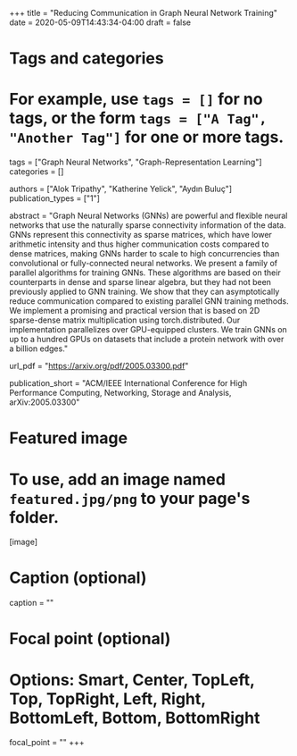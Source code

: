 +++
title = "Reducing Communication in Graph Neural Network Training"
date = 2020-05-09T14:43:34-04:00
draft = false

# Tags and categories
# For example, use `tags = []` for no tags, or the form `tags = ["A Tag", "Another Tag"]` for one or more tags.
tags = ["Graph Neural Networks", "Graph-Representation Learning"]
categories = []

authors = ["Alok Tripathy", "Katherine Yelick", "Aydın Buluç"]
publication_types = ["1"]

abstract = "Graph Neural Networks (GNNs) are powerful and flexible neural networks that use the naturally sparse connectivity information of the data. GNNs represent this connectivity as sparse matrices, which have lower arithmetic intensity and thus higher communication costs compared to dense matrices, making GNNs harder to scale to high concurrencies than convolutional or fully-connected neural networks. We present a family of parallel algorithms for training GNNs. These algorithms are based on their counterparts in dense and sparse linear algebra, but they had not been previously applied to GNN training. We show that they can asymptotically reduce communication compared to existing parallel GNN training methods. We implement a promising and practical version that is based on 2D sparse-dense matrix multiplication using torch.distributed. Our implementation parallelizes over GPU-equipped clusters. We train GNNs on up to a hundred GPUs on datasets that include a protein network with over a billion edges."

url_pdf = "https://arxiv.org/pdf/2005.03300.pdf"

publication_short = "ACM/IEEE International Conference for High Performance Computing, Networking, Storage and Analysis, arXiv:2005.03300"

# Featured image
# To use, add an image named `featured.jpg/png` to your page's folder. 
[image]
  # Caption (optional)
  caption = ""

  # Focal point (optional)
  # Options: Smart, Center, TopLeft, Top, TopRight, Left, Right, BottomLeft, Bottom, BottomRight
  focal_point = ""
+++
